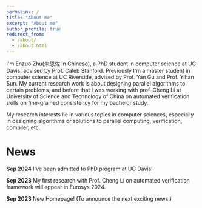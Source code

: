 ```yaml
---
permalink: /
title: "About me"
excerpt: "About me"
author_profile: true
redirect_from: 
  - /about/
  - /about.html
---
```


I'm Enzuo Zhu(朱恩佐 in Chinese), a PhD student in computer science at UC Davis, advised by Prof. Caleb Stanford. Previously I'm a master student in computer science at UC Riverside, advised by Prof. Yan Gu and Prof. Yihan Sun. My current research work is about designing parallel algorithms to certain problems, and before that I was working with prof. Cheng Li at University of Science and Technology of China on automated verification skills on fine-grained consistency for my bachelor study. 

My research interests lie in various topics in computer sciences, especially in designing algorithms or solutions to parallel computing, verification, compiler, etc.

News
======
**Sep 2024** I've been admitted to PhD program at UC Davis!

**Sep 2023** My first research with Prof. Cheng Li on automated verification framework will appear in Eurosys 2024.

**Sep 2023** New Homepage! (To announce the next exciting news.)
